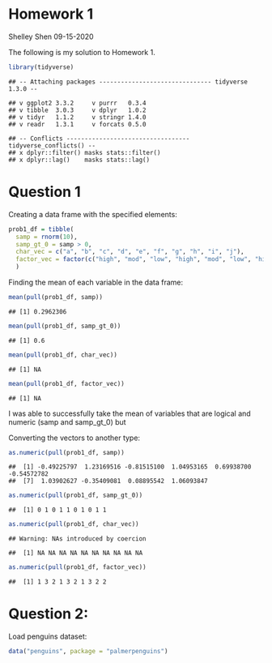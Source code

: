 Homework 1
================
Shelley Shen
09-15-2020

The following is my solution to Homework 1.

``` r
library(tidyverse)
```

    ## -- Attaching packages ------------------------------- tidyverse 1.3.0 --

    ## v ggplot2 3.3.2     v purrr   0.3.4
    ## v tibble  3.0.3     v dplyr   1.0.2
    ## v tidyr   1.1.2     v stringr 1.4.0
    ## v readr   1.3.1     v forcats 0.5.0

    ## -- Conflicts ---------------------------------- tidyverse_conflicts() --
    ## x dplyr::filter() masks stats::filter()
    ## x dplyr::lag()    masks stats::lag()

# Question 1

Creating a data frame with the specified elements:

``` r
prob1_df = tibble(
  samp = rnorm(10), 
  samp_gt_0 = samp > 0, 
  char_vec = c("a", "b", "c", "d", "e", "f", "g", "h", "i", "j"),
  factor_vec = factor(c("high", "mod", "low", "high", "mod", "low", "high", "mod", "low", "low"))
  )
```

Finding the mean of each variable in the data frame:

``` r
mean(pull(prob1_df, samp))
```

    ## [1] 0.2962306

``` r
mean(pull(prob1_df, samp_gt_0))
```

    ## [1] 0.6

``` r
mean(pull(prob1_df, char_vec))
```

    ## [1] NA

``` r
mean(pull(prob1_df, factor_vec))
```

    ## [1] NA

I was able to successfully take the mean of variables that are logical
and numeric (samp and samp\_gt\_0) but

Converting the vectors to another type:

``` r
as.numeric(pull(prob1_df, samp))
```

    ##  [1] -0.49225797  1.23169516 -0.81515100  1.04953165  0.69938700 -0.54572782
    ##  [7]  1.03902627 -0.35409081  0.08895542  1.06093847

``` r
as.numeric(pull(prob1_df, samp_gt_0))
```

    ##  [1] 0 1 0 1 1 0 1 0 1 1

``` r
as.numeric(pull(prob1_df, char_vec))
```

    ## Warning: NAs introduced by coercion

    ##  [1] NA NA NA NA NA NA NA NA NA NA

``` r
as.numeric(pull(prob1_df, factor_vec))
```

    ##  [1] 1 3 2 1 3 2 1 3 2 2

# Question 2:

Load penguins dataset:

``` r
data("penguins", package = "palmerpenguins")
```
